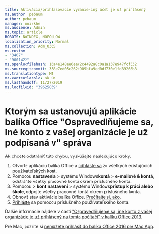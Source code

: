 ```yaml
---
title: Aktivácia/prihlasovacie vydanie-iný účet je už prihlásený
ms.author: pebaum
author: pebaum
manager: mnirkhe
ms.audience: Admin
ms.topic: article
ROBOTS: NOINDEX, NOFOLLOW
localization_priority: Normal
ms.collection: Adm_O365
ms.custom:
- "3407"
- "9001422"
ms.openlocfilehash: 16a4e148ee6eac2c4492a8c0a1a137e947fcf332
ms.sourcegitcommit: 358e7ed05c262f909bfa9ed0df730e1fd89266b8
ms.translationtype: MT
ms.contentlocale: sk-SK
ms.lasthandoff: 11/27/2019
ms.locfileid: "39625859"
---
```

# <a name="fixing-the-office-apps-sorry-another-account-from-your-organization-is-already-signed-in-message"></a>Ktorým sa ustanovujú aplikácie balíka Office "Ospravedlňujeme sa, iné konto z vašej organizácie je už podpísaná v" správa

Ak chcete odstrániť túto chybu, vyskúšajte nasledujúce kroky:

1. Otvorte aplikáciu balíka Office a [odhláste sa](https://support.office.com/article/5a20dc11-47e9-4b6f-945d-478cb6d92071) zo všetkých existujúcich používateľských kont.   
2. Pomocou **nastavenia** > systému Windows**kontá** > **e-mailové & kontá**, odstráňte všetky pracovné kontá okrem príslušného konta. 
3. Pomocou > **kont** **nastavení** > systému Windows**prístup k práci alebo škole**, odpojte všetky pracovné kontá okrem príslušného konta. 
4. Obnoviť stav aktivácie balíka Office. [Prečítajte si, ako](https://docs.microsoft.com/office365/troubleshoot/activation/reset-office-365-proplus-activation-state
).
5. [Prihláste](https://support.office.com/article/628ea040-f265-49de-b986-be09c3ebf8a9) sa pomocou príslušného používateľského konta. 

Ďalšie informácie nájdete v časti ["Ospravedlňujeme sa, iné konto z vašej organizácie je už prihlásený na tomto počítači" v balíku Office 2013](https://docs.microsoft.com/office/troubleshoot/error-messages/another-account-already-signed-in).

Pre Mac, pozrite si [nemôžete prihlásiť do balíka Office 2016 pre Mac App](https://docs.microsoft.com/office365/troubleshoot/authentication/sign-in-to-office-2016-for-mac-fail).